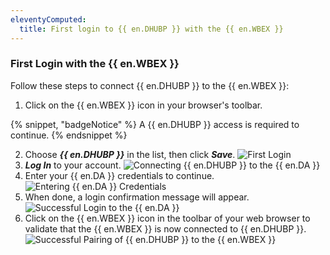 ```yaml
---
eleventyComputed:
  title: First login to {{ en.DHUBP }} with the {{ en.WBEX }}
---
```

### First Login with the {{ en.WBEX }}

Follow these steps to connect {{ en.DHUBP }} to the {{ en.WBEX }}:

1. Click on the {{ en.WBEX }} icon in your browser's toolbar.

{% snippet, "badgeNotice" %}
A {{ en.DHUBP }} access is required to continue.
{% endsnippet %}

2. Choose ***{{ en.DHUBP }}*** in the list, then click ***Save***.
![First Login](https://cdnweb.devolutions.net/docs/docs_en_hub_Dwl4050.png)
1. ***Log In*** to your account.
![Connecting {{ en.DHUBP }} to the {{ en.DA }}](https://cdnweb.devolutions.net/docs/docs_en_hub_Dwl4054.png)
1. Enter your {{ en.DA }} credentials to continue.
![Entering {{ en.DA }} Credentials](https://cdnweb.devolutions.net/docs/docs_en_hub_Dwl4023.png)
1. When done, a login confirmation message will appear.
![Successful Login to the {{ en.DA }}](https://cdnweb.devolutions.net/docs/docs_en_hub_Dwl4051.png)
1. Click on the {{ en.WBEX }} icon in the toolbar of your web browser to validate that the {{ en.WBEX }} is now connected to {{ en.DHUBP }}.
![Successful Pairing of {{ en.DHUBP }} to the {{ en.WBEX }}](https://cdnweb.devolutions.net/docs/docs_en_hub_Dwl4052.png)
